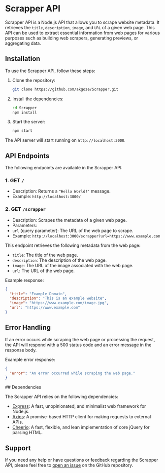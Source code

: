 # Scrapper API

Scrapper API is a Node.js API that allows you to scrape website metadata. It retrieves the `title`, `description`, `image`, and `URL` of a given web page. This API can be used to extract essential information from web pages for various purposes such as building web scrapers, generating previews, or aggregating data.

## Installation

To use the Scrapper API, follow these steps:

1. Clone the repository:
   ```sh
   git clone https://github.com/akgoze/Scrapper.git
   ```
2. Install the dependencies:

   ```sh
   cd Scrapper
   npm install
   ```

3. Start the server:

   ```sh
   npm start
   ```

The API server will start running on `http://localhost:3000`.

## API Endpoints

The following endpoints are available in the Scrapper API:

### 1. GET `/`

- Description: Returns a `"Hello World!"` message.
- Example: `http://localhost:3000/`

### 2. GET `/scrapper`

- Description: Scrapes the metadata of a given web page.
- Parameters:
- `url` (query parameter): The URL of the web page to scrape.
- Example: `http://localhost:3000/scrapper?url=https://www.example.com`

This endpoint retrieves the following metadata from the web page:

- `title`: The title of the web page.
- `description`: The description of the web page.
- `image`: The URL of the image associated with the web page.
- `url`: The URL of the web page.

Example response:

```json
{
  "title": "Example Domain",
  "description": "This is an example website",
  "image": "https://www.example.com/image.jpg",
  "url": "https://www.example.com"
}
```

## Error Handling

If an error occurs while scraping the web page or processing the request, the API will respond with a 500 status code and an error message in the response body.

Example error response:

```json
{
  "error": "An error occurred while scraping the web page."
}
```

## Dependencies

The Scrapper API relies on the following dependencies:

- [Express](https://www.npmjs.com/package/express): A fast, unopinionated, and minimalist web framework for Node.js.
- [Axios](https://www.npmjs.com/package/axios): A promise-based HTTP client for making requests to external APIs.
- [Cheerio](https://www.npmjs.com/package/cheerio): A fast, flexible, and lean implementation of core jQuery for parsing HTML.

## Support

If you need any help or have questions or feedback regarding the Scrapper API, please feel free to [open an issue](https://github.com/akgoze/Scrapper/issues) on the GitHub repository.
